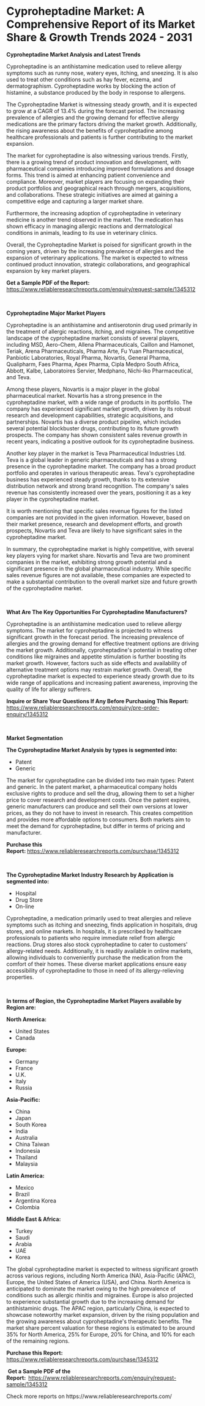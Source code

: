 <p><h1>Cyproheptadine Market: A Comprehensive Report of its Market Share & Growth Trends 2024 - 2031</h1></p><p><strong>Cyproheptadine Market Analysis and Latest Trends</strong></p>
<p><p>Cyproheptadine is an antihistamine medication used to relieve allergy symptoms such as runny nose, watery eyes, itching, and sneezing. It is also used to treat other conditions such as hay fever, eczema, and dermatographism. Cyproheptadine works by blocking the action of histamine, a substance produced by the body in response to allergens.</p><p>The Cyproheptadine Market is witnessing steady growth, and it is expected to grow at a CAGR of 13.4% during the forecast period. The increasing prevalence of allergies and the growing demand for effective allergy medications are the primary factors driving the market growth. Additionally, the rising awareness about the benefits of cyproheptadine among healthcare professionals and patients is further contributing to the market expansion.</p><p>The market for cyproheptadine is also witnessing various trends. Firstly, there is a growing trend of product innovation and development, with pharmaceutical companies introducing improved formulations and dosage forms. This trend is aimed at enhancing patient convenience and compliance. Moreover, market players are focusing on expanding their product portfolios and geographical reach through mergers, acquisitions, and collaborations. These strategic initiatives are aimed at gaining a competitive edge and capturing a larger market share.</p><p>Furthermore, the increasing adoption of cyproheptadine in veterinary medicine is another trend observed in the market. The medication has shown efficacy in managing allergic reactions and dermatological conditions in animals, leading to its use in veterinary clinics.</p><p>Overall, the Cyproheptadine Market is poised for significant growth in the coming years, driven by the increasing prevalence of allergies and the expansion of veterinary applications. The market is expected to witness continued product innovation, strategic collaborations, and geographical expansion by key market players.</p></p>
<p><strong>Get a Sample PDF of the Report:&nbsp;</strong> <a href="https://www.reliableresearchreports.com/enquiry/request-sample/1345312">https://www.reliableresearchreports.com/enquiry/request-sample/1345312</a></p>
<p>&nbsp;</p>
<p><strong>Cyproheptadine Major Market Players</strong></p>
<p><p>Cyproheptadine is an antihistamine and antiserotonin drug used primarily in the treatment of allergic reactions, itching, and migraines. The competitive landscape of the cyproheptadine market consists of several players, including MSD, Aero-Chem, Allena Pharmaceuticals, Caillon and Hamonet, Teriak, Arena Pharmaceuticals, Pharma Arte, Fu Yuan Pharmaceutical, Panbiotic Laboratories, Royal Pharma, Novartis, General Pharma, Qualipharm, Faes Pharma, Apex Pharma, Cipla Medpro South Africa, Abbott, Kalbe, Laboratoires Servier, Medphano, Nichi-Iko Pharmaceutical, and Teva.</p><p>Among these players, Novartis is a major player in the global pharmaceutical market. Novartis has a strong presence in the cyproheptadine market, with a wide range of products in its portfolio. The company has experienced significant market growth, driven by its robust research and development capabilities, strategic acquisitions, and partnerships. Novartis has a diverse product pipeline, which includes several potential blockbuster drugs, contributing to its future growth prospects. The company has shown consistent sales revenue growth in recent years, indicating a positive outlook for its cyproheptadine business.</p><p>Another key player in the market is Teva Pharmaceutical Industries Ltd. Teva is a global leader in generic pharmaceuticals and has a strong presence in the cyproheptadine market. The company has a broad product portfolio and operates in various therapeutic areas. Teva's cyproheptadine business has experienced steady growth, thanks to its extensive distribution network and strong brand recognition. The company's sales revenue has consistently increased over the years, positioning it as a key player in the cyproheptadine market.</p><p>It is worth mentioning that specific sales revenue figures for the listed companies are not provided in the given information. However, based on their market presence, research and development efforts, and growth prospects, Novartis and Teva are likely to have significant sales in the cyproheptadine market.</p><p>In summary, the cyproheptadine market is highly competitive, with several key players vying for market share. Novartis and Teva are two prominent companies in the market, exhibiting strong growth potential and a significant presence in the global pharmaceutical industry. While specific sales revenue figures are not available, these companies are expected to make a substantial contribution to the overall market size and future growth of the cyproheptadine market.</p></p>
<p>&nbsp;</p>
<p><strong>What Are The Key Opportunities For Cyproheptadine Manufacturers?</strong></p>
<p><p>Cyproheptadine is an antihistamine medication used to relieve allergy symptoms. The market for cyproheptadine is projected to witness significant growth in the forecast period. The increasing prevalence of allergies and the growing demand for effective treatment options are driving the market growth. Additionally, cyproheptadine's potential in treating other conditions like migraines and appetite stimulation is further boosting its market growth. However, factors such as side effects and availability of alternative treatment options may restrain market growth. Overall, the cyproheptadine market is expected to experience steady growth due to its wide range of applications and increasing patient awareness, improving the quality of life for allergy sufferers.</p></p>
<p><strong>Inquire or Share Your Questions If Any Before Purchasing This Report:</strong> <a href="https://www.reliableresearchreports.com/enquiry/pre-order-enquiry/1345312">https://www.reliableresearchreports.com/enquiry/pre-order-enquiry/1345312</a></p>
<p>&nbsp;</p>
<p><strong>Market Segmentation</strong></p>
<p><strong>The Cyproheptadine Market Analysis by types is segmented into:</strong></p>
<p><ul><li>Patent</li><li>Generic</li></ul></p>
<p><p>The market for cyproheptadine can be divided into two main types: Patent and generic. In the patent market, a pharmaceutical company holds exclusive rights to produce and sell the drug, allowing them to set a higher price to cover research and development costs. Once the patent expires, generic manufacturers can produce and sell their own versions at lower prices, as they do not have to invest in research. This creates competition and provides more affordable options to consumers. Both markets aim to meet the demand for cyproheptadine, but differ in terms of pricing and manufacturer.</p></p>
<p><strong>Purchase this Report:&nbsp;</strong><a href="https://www.reliableresearchreports.com/purchase/1345312">https://www.reliableresearchreports.com/purchase/1345312</a></p>
<p>&nbsp;</p>
<p><strong>The Cyproheptadine Market Industry Research by Application is segmented into:</strong></p>
<p><ul><li>Hospital</li><li>Drug Store</li><li>On-line</li></ul></p>
<p><p>Cyproheptadine, a medication primarily used to treat allergies and relieve symptoms such as itching and sneezing, finds application in hospitals, drug stores, and online markets. In hospitals, it is prescribed by healthcare professionals to patients who require immediate relief from allergic reactions. Drug stores also stock cyproheptadine to cater to customers' allergy-related needs. Additionally, it is readily available in online markets, allowing individuals to conveniently purchase the medication from the comfort of their homes. These diverse market applications ensure easy accessibility of cyproheptadine to those in need of its allergy-relieving properties.</p></p>
<p>&nbsp;</p>
<p><strong>In terms of Region, the Cyproheptadine Market Players available by Region are:</strong></p>
<p>
    <p> <strong> North America: </strong>
        <ul>
            <li>United States</li>
            <li>Canada</li>
        </ul>
        </p> 
    <p> <strong> Europe: </strong>
        <ul>
            <li>Germany</li>
            <li>France</li>
            <li>U.K.</li>
            <li>Italy</li>
            <li>Russia</li>
        </ul>
        </p> 
    <p> <strong> Asia-Pacific: </strong>
        <ul>
            <li>China</li>
            <li>Japan</li>
            <li>South Korea</li>
            <li>India</li>
            <li>Australia</li>
            <li>China Taiwan</li>
            <li>Indonesia</li>
            <li>Thailand</li>
            <li>Malaysia</li>
        </ul>
        </p> 
    <p> <strong> Latin America: </strong>
        <ul>
            <li>Mexico</li>
            <li>Brazil</li>
            <li>Argentina Korea</li>
            <li>Colombia</li>
        </ul>
        </p> 
    <p> <strong> Middle East & Africa: </strong>
        <ul>
            <li>Turkey</li>
            <li>Saudi</li>
            <li>Arabia</li>
            <li>UAE</li>
            <li>Korea</li>
        </ul>
    </p>
    </p>
<p><p>The global cyproheptadine market is expected to witness significant growth across various regions, including North America (NA), Asia-Pacific (APAC), Europe, the United States of America (USA), and China. North America is anticipated to dominate the market owing to the high prevalence of conditions such as allergic rhinitis and migraines. Europe is also projected to experience substantial growth due to the increasing demand for antihistaminic drugs. The APAC region, particularly China, is expected to showcase noteworthy market expansion, driven by the rising population and the growing awareness about cyproheptadine's therapeutic benefits. The market share percent valuation for these regions is estimated to be around 35% for North America, 25% for Europe, 20% for China, and 10% for each of the remaining regions.</p></p>
<p><strong>Purchase this Report: </strong><a href="https://www.reliableresearchreports.com/purchase/1345312">https://www.reliableresearchreports.com/purchase/1345312</a></p>
<p>&nbsp;<strong>Get a Sample PDF of the Report:&nbsp;&nbsp;</strong><a href="https://www.reliableresearchreports.com/enquiry/request-sample/1345312">https://www.reliableresearchreports.com/enquiry/request-sample/1345312</a></p>
<p><strong></strong></p>
<p>Check more reports on https://www.reliableresearchreports.com/</p>